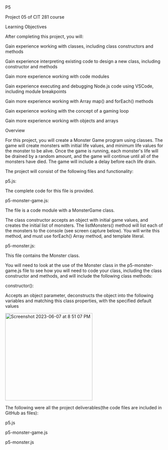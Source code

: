 P5

Project 05 of CIT 281 course

Learning Objectives

After completing this project, you will:

Gain experience working with classes, including class constructors and methods

Gain experience interpreting existing code to design a new class, including constructor and methods

Gain more experience working with code modules

Gain experience executing and debugging Node.js code using VSCode, including module breakpoints

Gain more experience working with Array map() and forEach() methods

Gain experience working with the concept of a gaming loop

Gain more experience working with objects and arrays

Overview

For this project, you will create a Monster Game program using classes. The game will create monsters with initial life values, and minimum life values for the monster to be alive. Once the game is running, each monster's life will be drained by a random amount, and the game will continue until all of the monsters have died. The game will include a delay before each life drain.

The project will consist of the following files and functionality:

p5.js:

The complete code for this file is provided.

p5-monster-game.js:

The file is a code module with a MonsterGame class.

The class constructor accepts an object with initial game values, and creates the initial list of monsters.
The listMonsters() method will list each of the monsters to the console (see screen capture below). You will write this method, and must use forEach() Array method, and template literal.

p5-monster.js:

This file contains the Monster class.

You will need to look at the use of the Monster class in the p5-monster-game.js file to see how you will need to code your class, including the class constructor and methods, and will include the following class methods:

constructor():

Accepts an object parameter, deconstructs the object into the following variables and matching this class properties, with the specified default values

<img width="278" alt="Screenshot 2023-06-07 at 8 51 07 PM" src="https://github.com/isigala4/cit281-p5/assets/133719793/50bc1854-bf90-42e5-bb80-1a718edcbbf4">

The following were all the project deliverables(the code files are included in GitHub as files):

p5.js

p5-monster-game.js

p5-monster.js

